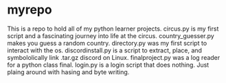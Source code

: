 # myrepo
This is a repo to hold all of my python learner projects.
circus.py is my first script and a fascinating journey into life at the circus.
country_guesser.py makes you guess a random country.
directory.py was my first script to interact with the os.
discordinstall.py is a script to extract, place, and symbololically link .tar.gz discord on Linux.
finalproject.py was a log reader for a python class final.
login.py is a login script that does nothing. Just plaing around with hasing and byte writing.
